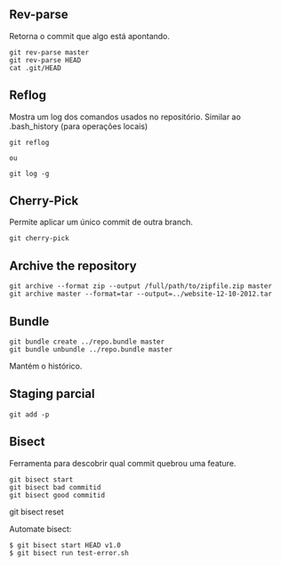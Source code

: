 Rev-parse
---------

Retorna o commit que algo está apontando.

```
git rev-parse master
git rev-parse HEAD
cat .git/HEAD
```

Reflog
------

Mostra um log dos comandos usados no repositório. Similar ao
.bash_history (para operações locais)

```
git reflog

ou

git log -g
```

Cherry-Pick
-----------

Permite aplicar um único commit de outra branch.

```
git cherry-pick

```


Archive the repository
----------------------

```
git archive --format zip --output /full/path/to/zipfile.zip master 
git archive master --format=tar --output=../website-12-10-2012.tar

```

Bundle
------

```
git bundle create ../repo.bundle master
git bundle unbundle ../repo.bundle master

```
Mantém o histórico.

Staging parcial
---------------

```
git add -p

```

Bisect
------

Ferramenta para descobrir qual commit quebrou uma feature.

```
git bisect start
git bisect bad commitid
git bisect good commitid

```

git bisect reset

Automate bisect:

```
$ git bisect start HEAD v1.0
$ git bisect run test-error.sh

```
